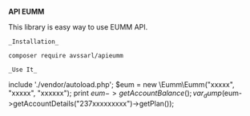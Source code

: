 **API EUMM**

This library is easy way to use EUMM API.

    _Installation_
    
    composer require avssarl/apieumm
    
    _Use It_
    
   include './vendor/autoload.php';
   $eum = new \Eumm\Eumm("xxxxx", "xxxxx", "xxxxxx");
   print $eum->getAccountBalance();
   var_dump($eum->getAccountDetails("237xxxxxxxxx")->getPlan());